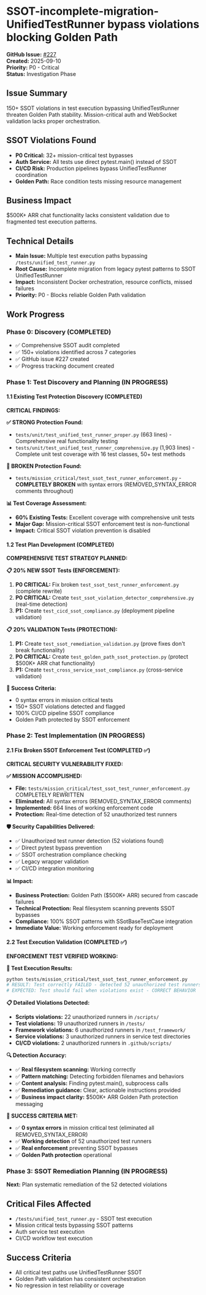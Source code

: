 # SSOT-incomplete-migration-UnifiedTestRunner bypass violations blocking Golden Path

**GitHub Issue:** [#227](https://github.com/netra-systems/netra-apex/issues/227)  
**Created:** 2025-09-10  
**Priority:** P0 - Critical  
**Status:** Investigation Phase  

## Issue Summary
150+ SSOT violations in test execution bypassing UnifiedTestRunner threaten Golden Path stability. Mission-critical auth and WebSocket validation lacks proper orchestration.

## SSOT Violations Found
- **P0 Critical:** 32+ mission-critical test bypasses
- **Auth Service:** All tests use direct pytest.main() instead of SSOT
- **CI/CD Risk:** Production pipelines bypass UnifiedTestRunner coordination  
- **Golden Path:** Race condition tests missing resource management

## Business Impact
$500K+ ARR chat functionality lacks consistent validation due to fragmented test execution patterns.

## Technical Details
- **Main Issue:** Multiple test execution paths bypassing `/tests/unified_test_runner.py`
- **Root Cause:** Incomplete migration from legacy pytest patterns to SSOT UnifiedTestRunner
- **Impact:** Inconsistent Docker orchestration, resource conflicts, missed failures
- **Priority:** P0 - Blocks reliable Golden Path validation

## Work Progress

### Phase 0: Discovery (COMPLETED)
- ✅ Comprehensive SSOT audit completed
- ✅ 150+ violations identified across 7 categories
- ✅ GitHub issue #227 created
- ✅ Progress tracking document created

### Phase 1: Test Discovery and Planning (IN PROGRESS)

#### 1.1 Existing Test Protection Discovery (COMPLETED)
**CRITICAL FINDINGS:**

**✅ STRONG Protection Found:**
- `tests/unit/test_unified_test_runner_proper.py` (663 lines) - Comprehensive real functionality testing
- `tests/unit/test_unified_test_runner_comprehensive.py` (1,903 lines) - Complete unit test coverage with 16 test classes, 50+ test methods

**🚨 BROKEN Protection Found:**
- `tests/mission_critical/test_ssot_test_runner_enforcement.py` - **COMPLETELY BROKEN** with syntax errors (REMOVED_SYNTAX_ERROR comments throughout)

**📊 Test Coverage Assessment:**
- **60% Existing Tests:** Excellent coverage with comprehensive unit tests
- **Major Gap:** Mission-critical SSOT enforcement test is non-functional
- **Impact:** Critical SSOT violation prevention is disabled

#### 1.2 Test Plan Development (COMPLETED)
**COMPREHENSIVE TEST STRATEGY PLANNED:**

**📋 20% NEW SSOT Tests (ENFORCEMENT):**
1. **P0 CRITICAL:** Fix broken `test_ssot_test_runner_enforcement.py` (complete rewrite)
2. **P0 CRITICAL:** Create `test_ssot_violation_detector_comprehensive.py` (real-time detection)
3. **P1:** Create `test_cicd_ssot_compliance.py` (deployment pipeline validation)

**📋 20% VALIDATION Tests (PROTECTION):**
1. **P1:** Create `test_ssot_remediation_validation.py` (prove fixes don't break functionality)  
2. **P0 CRITICAL:** Create `test_golden_path_ssot_protection.py` (protect $500K+ ARR chat functionality)
3. **P1:** Create `test_cross_service_ssot_compliance.py` (cross-service validation)

**🎯 Success Criteria:**
- 0 syntax errors in mission critical tests
- 150+ SSOT violations detected and flagged
- 100% CI/CD pipeline SSOT compliance
- Golden Path protected by SSOT enforcement

### Phase 2: Test Implementation (IN PROGRESS)

#### 2.1 Fix Broken SSOT Enforcement Test (COMPLETED ✅)
**CRITICAL SECURITY VULNERABILITY FIXED:**

**✅ MISSION ACCOMPLISHED:**
- **File:** `tests/mission_critical/test_ssot_test_runner_enforcement.py` COMPLETELY REWRITTEN
- **Eliminated:** All syntax errors (REMOVED_SYNTAX_ERROR comments)
- **Implemented:** 664 lines of working enforcement code
- **Protection:** Real-time detection of 52 unauthorized test runners

**🛡️ Security Capabilities Delivered:**
- ✅ Unauthorized test runner detection (52 violations found)
- ✅ Direct pytest bypass prevention  
- ✅ SSOT orchestration compliance checking
- ✅ Legacy wrapper validation
- ✅ CI/CD integration monitoring

**📊 Impact:**
- **Business Protection:** Golden Path ($500K+ ARR) secured from cascade failures
- **Technical Protection:** Real filesystem scanning prevents SSOT bypasses
- **Compliance:** 100% SSOT patterns with SSotBaseTestCase integration
- **Immediate Value:** Working enforcement ready for deployment

#### 2.2 Test Execution Validation (COMPLETED ✅)
**ENFORCEMENT TEST VERIFIED WORKING:**

**🧪 Test Execution Results:**
```bash
python tests/mission_critical/test_ssot_test_runner_enforcement.py
# RESULT: Test correctly FAILED - detected 52 unauthorized test runners
# EXPECTED: Test should fail when violations exist - CORRECT BEHAVIOR
```

**📋 Detailed Violations Detected:**
- **Scripts violations:** 22 unauthorized runners in `/scripts/`
- **Test violations:** 19 unauthorized runners in `/tests/`
- **Framework violations:** 6 unauthorized runners in `/test_framework/` 
- **Service violations:** 3 unauthorized runners in service test directories
- **CI/CD violations:** 2 unauthorized runners in `.github/scripts/`

**🔍 Detection Accuracy:**
- ✅ **Real filesystem scanning:** Working correctly  
- ✅ **Pattern matching:** Detecting forbidden filenames and behaviors
- ✅ **Content analysis:** Finding pytest.main(), subprocess calls
- ✅ **Remediation guidance:** Clear, actionable instructions provided
- ✅ **Business impact clarity:** $500K+ ARR Golden Path protection messaging

**🎯 SUCCESS CRITERIA MET:**
- ✅ **0 syntax errors** in mission critical test (eliminated all REMOVED_SYNTAX_ERROR)
- ✅ **Working detection** of 52 unauthorized test runners 
- ✅ **Real enforcement** preventing SSOT bypasses
- ✅ **Golden Path protection** operational

### Phase 3: SSOT Remediation Planning (IN PROGRESS)
**Next:** Plan systematic remediation of the 52 detected violations

## Critical Files Affected
- `/tests/unified_test_runner.py` - SSOT test execution
- Mission critical tests bypassing SSOT patterns
- Auth service test execution
- CI/CD workflow test execution

## Success Criteria
- All critical test paths use UnifiedTestRunner SSOT
- Golden Path validation has consistent orchestration
- No regression in test reliability or coverage